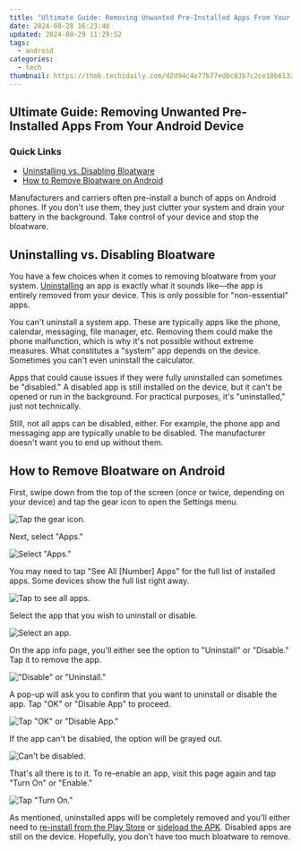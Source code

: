 ```yaml
---
title: "Ultimate Guide: Removing Unwanted Pre-Installed Apps From Your Android Device"
date: 2024-08-28 16:23:48
updated: 2024-08-29 11:29:52
tags:
  - android
categories:
  - tech
thumbnail: https://thmb.techidaily.com/d2d94c4e77b77ed0c83b7c2ce10b6132329d863043aff159270d3e923d41f323.jpg
---
```


## Ultimate Guide: Removing Unwanted Pre-Installed Apps From Your Android Device

### Quick Links

* [Uninstalling vs. Disabling Bloatware](https://youtube-blog.techidaily.com/rom-noob-to-pro-selecting-webcams-that-make-a-difference-in-youtube-livestreams/)
* [How to Remove Bloatware on Android](https://unlock-android.techidaily.com/how-to-change-xiaomi-redmi-a2plus-lock-screen-clock-in-seconds-by-drfone-android/)

 Manufacturers and carriers often pre-install a bunch of apps on Android phones. If you don't use them, they just clutter your system and drain your battery in the background. Take control of your device and stop the bloatware.

##  Uninstalling vs. Disabling Bloatware

 You have a few choices when it comes to removing bloatware from your system. [Uninstalling](https://howto.techidaily.com/9-solutions-to-fix-honor-x50-gt-system-crash-issue-drfone-by-drfone-fix-android-problems-fix-android-problems/) an app is exactly what it sounds like—the app is entirely removed from your device. This is only possible for "non-essential" apps.

 You can't uninstall a system app. These are typically apps like the phone, calendar, messaging, file manager, etc. Removing them could make the phone malfunction, which is why it's not possible without extreme measures. What constitutes a "system" app depends on the device. Sometimes you can't even uninstall the calculator.

 Apps that could cause issues if they were fully uninstalled can sometimes be "disabled." A disabled app is still installed on the device, but it can't be opened or run in the background. For practical purposes, it's "uninstalled," just not technically.

 Still, not all apps can be disabled, either. For example, the phone app and messaging app are typically unable to be disabled. The manufacturer doesn't want you to end up without them.

##  How to Remove Bloatware on Android

 First, swipe down from the top of the screen (once or twice, depending on your device) and tap the gear icon to open the Settings menu.

![Tap the gear icon.](https://static1.howtogeekimages.com/wordpress/wp-content/uploads/2017/03/2022-06-22_16-28-47.png) 

 Next, select "Apps."

![Select "Apps."](https://static1.howtogeekimages.com/wordpress/wp-content/uploads/2017/03/2022-06-22_16-30-09.png) 

 You may need to tap "See All \[Number\] Apps" for the full list of installed apps. Some devices show the full list right away.

![Tap to see all apps.](https://static1.howtogeekimages.com/wordpress/wp-content/uploads/2017/03/2022-06-22_16-32-31.png) 

 Select the app that you wish to uninstall or disable.

![Select an app.](https://static1.howtogeekimages.com/wordpress/wp-content/uploads/2017/03/2022-06-22_16-30-41.png) 

 On the app info page, you'll either see the option to "Uninstall" or "Disable." Tap it to remove the app.

!["Disable" or "Uninstall."](https://static1.howtogeekimages.com/wordpress/wp-content/uploads/2017/03/2022-06-22_16-31-06.png) 

 A pop-up will ask you to confirm that you want to uninstall or disable the app. Tap "OK" or "Disable App" to proceed.

![Tap "OK" or "Disable App."](https://static1.howtogeekimages.com/wordpress/wp-content/uploads/2017/03/2022-06-22_16-36-12.png) 

 If the app can't be disabled, the option will be grayed out.

![Can't be disabled.](https://static1.howtogeekimages.com/wordpress/wp-content/uploads/2017/03/2022-06-22_16-37-27.png) 

 That's all there is to it. To re-enable an app, visit this page again and tap "Turn On" or "Enable."

![Tap "Turn On."](https://static1.howtogeekimages.com/wordpress/wp-content/uploads/2017/03/2022-06-22_16-31-56.png) 

 As mentioned, uninstalled apps will be completely removed and you'll either need to [re-install from the Play Store](https://win-answers.techidaily.com/enhancements-made-in-the-latest-fix-for-football-manager-2020-reliable-performance-guaranteed/) or [sideload the APK](https://facebook-video-content.techidaily.com/updated-unlock-premium-quality-streaming-on-the-worlds-largest-network/). Disabled apps are still on the device. Hopefully, you don't have too much bloatware to remove.

<ins class="adsbygoogle"
     style="display:block"
     data-ad-format="autorelaxed"
     data-ad-client="ca-pub-7571918770474297"
     data-ad-slot="1223367746"></ins>



<ins class="adsbygoogle"
     style="display:block"
     data-ad-client="ca-pub-7571918770474297"
     data-ad-slot="8358498916"
     data-ad-format="auto"
     data-full-width-responsive="true"></ins>
